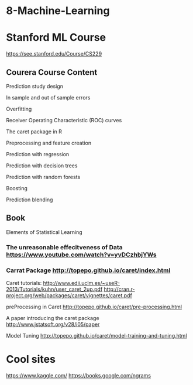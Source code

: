 # 8-Machine-Learning


# Stanford ML Course
https://see.stanford.edu/Course/CS229



## Courera Course Content

Prediction study design

In sample and out of sample errors

Overfitting

Receiver Operating Characteristic (ROC) curves

The caret package in R

Preprocessing and feature creation

Prediction with regression

Prediction with decision trees

Prediction with random forests

Boosting

Prediction blending

## Book 
Elements of Statistical Learning

### The unreasonable effecitveness of Data https://www.youtube.com/watch?v=yvDCzhbjYWs

### Carrat Package http://topepo.github.io/caret/index.html

Caret tutorials: 
http://www.edii.uclm.es/~useR-2013/Tutorials/kuhn/user_caret_2up.pdf
http://cran.r-project.org/web/packages/caret/vignettes/caret.pdf

preProcessing in Caret
http://topepo.github.io/caret/pre-processing.html


A paper introducing the caret package 
http://www.jstatsoft.org/v28/i05/paper

Model Tuning
http://topepo.github.io/caret/model-training-and-tuning.html




# Cool sites

https://www.kaggle.com/
https://books.google.com/ngrams




